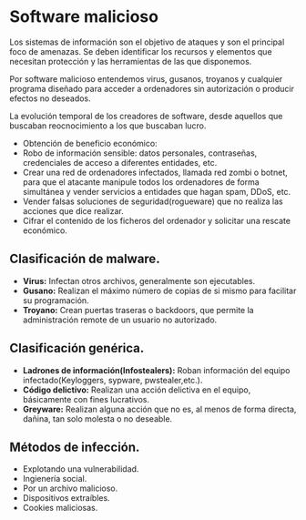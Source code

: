 Software malicioso
==================


Los sistemas de información son el objetivo de ataques y son el principal foco de amenazas. 
Se deben identificar los recursos y elementos que necesitan protección y las herramientas de las que disponemos.

Por software malicioso entendemos virus, gusanos, troyanos y cualquier programa diseñado para acceder a ordenadores sin autorización o producir efectos no deseados.

La evolución temporal de los creadores de software, desde aquellos que buscaban reocnocimiento a los que buscaban lucro.

 * Obtención de beneficio económico:
  * Robo de información sensible: datos personales, contraseñas, credenciales de acceso a diferentes entidades, etc.
  * Crear una red de ordenadores infectados, llamada red zombi o botnet, para que el atacante manipule todos los ordenadores de forma simultánea y vender servicios a entidades que hagan spam, DDoS, etc.
  * Vender falsas soluciones de seguridad(rogueware) que no realiza las acciones que dice realizar.
  * Cifrar el contenido de los ficheros del ordenador y solicitar una rescate económico.
  
Clasificación de malware.
--------------------------

 * **Virus:** Infectan otros archivos, generalmente son ejecutables.
 * **Gusano:** Realizan el máximo número de copias de si mismo para facilitar su programación.
 * **Troyano:** Crean puertas traseras o backdoors, que permite la administración remote de un usuario no autorizado.
 
Clasificación genérica.
---------------------
* **Ladrones de información(Infostealers):** Roban información del equipo infectado(Keyloggers, sypware, pwstealer,etc.).
* **Código delictivo:** Realizan una acción delictiva en el equipo, básicamente con fines lucrativos.
* **Greyware:** Realizan alguna acción que no es, al menos de forma directa, dañina, tan solo molesta o no deseable.

Métodos de infección.
----------------------

 * Explotando una vulnerabilidad.
 * Ingienería social.
 * Por un archivo malicioso.
 * Dispositivos extraíbles.
 * Cookies maliciosas.